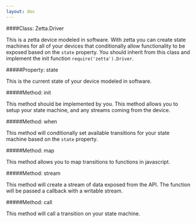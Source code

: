 ```yaml
---
layout: doc
---
```


####Class: Zetta.Driver

This is a zetta device modeled in software. With zetta you can create state machines for all of your devices that conditionally allow functionality to be exposed based on the `state` property.
You should inherit from this class and implement the init function `require('zetta').Driver`.

#####Property: state

This is the current state of your device modeled in software.

#####Method: init

This method should be implemented by you. This method allows you to setup your state machine, and any streams coming from the device.

#####Method: when

This method will conditionally set available transitions for your state machine based on the `state` property.

#####Method: map

This method allows you to map transitions to functions in javascript.

#####Method: stream

This method will create a stream of data exposed from the API. The function will be passed a callback with a writable stream.

#####Method: call

This method will call a transition on your state machine.
